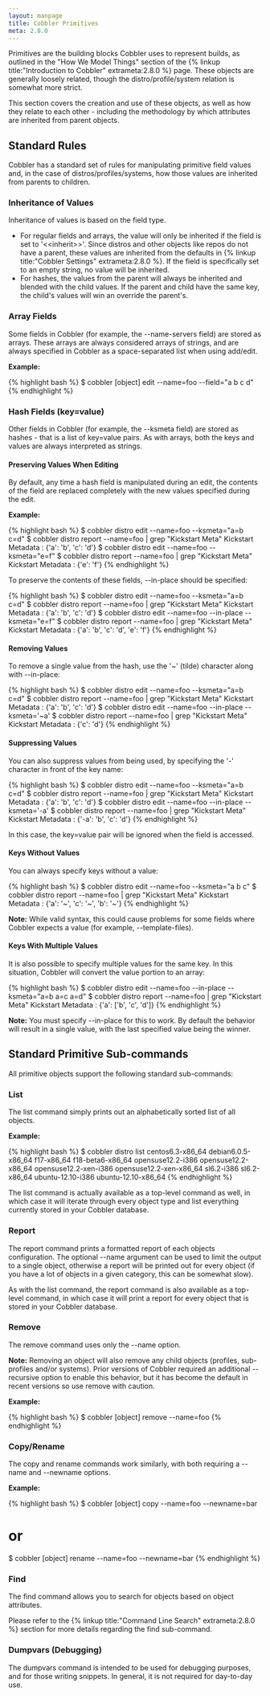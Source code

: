 ```yaml
---
layout: manpage
title: Cobbler Primitives
meta: 2.8.0
---
```


Primitives are the building blocks Cobbler uses to represent builds, as outlined in the "How We Model Things" section of the {% linkup title:"Introduction to Cobbler" extrameta:2.8.0 %} page. These objects are generally loosely related, though the distro/profile/system relation is somewhat more strict.

This section covers the creation and use of these objects, as well as how they relate to each other - including the methodology by which attributes are inherited from parent objects.

## Standard Rules

Cobbler has a standard set of rules for manipulating primitive field values and, in the case of distros/profiles/systems, how those values are inherited from parents to children.

### Inheritance of Values

Inheritance of values is based on the field type. 

* For regular fields and arrays, the value will only be inherited if the field is set to '&lt;&lt;inherit&gt;&gt;'. Since distros and other objects like repos do not have a parent, these values are inherited from the defaults in {% linkup title:"Cobbler Settings" extrameta:2.8.0 %}. If the field is specifically set to an empty string, no value will be inherited.
* For hashes, the values from the parent will always be inherited and blended with the child values. If the parent and child have the same key, the child's values will win an override the parent's.

### Array Fields
Some fields in Cobbler (for example, the --name-servers field) are stored as arrays. These arrays are always considered arrays of strings, and are always specified in Cobbler as a space-separated list when using add/edit.

**Example:**

{% highlight bash %}
$ cobbler [object] edit --name=foo --field="a b c d"
{% endhighlight %}

### Hash Fields (key=value)
Other fields in Cobbler (for example, the --ksmeta field) are stored as hashes - that is a list of key=value pairs. As with arrays, both the keys and values are always interpreted as strings.

#### Preserving Values When Editing

By default, any time a hash field is manipulated during an edit, the contents of the field are replaced completely with the new values specified during the edit.

**Example:**

{% highlight bash %}
$ cobbler distro edit --name=foo --ksmeta="a=b c=d"
$ cobbler distro report --name=foo | grep "Kickstart Meta"
Kickstart Metadata             : {'a': 'b', 'c': 'd'}
$ cobbler distro edit --name=foo --ksmeta="e=f"
$ cobbler distro report --name=foo | grep "Kickstart Meta"
Kickstart Metadata             : {'e': 'f'}
{% endhighlight %}

To preserve the contents of these fields, --in-place should be specified:

{% highlight bash %}
$ cobbler distro edit --name=foo --ksmeta="a=b c=d"
$ cobbler distro report --name=foo | grep "Kickstart Meta"
Kickstart Metadata             : {'a': 'b', 'c': 'd'}
$ cobbler distro edit --name=foo --in-place --ksmeta="e=f"
$ cobbler distro report --name=foo | grep "Kickstart Meta"
Kickstart Metadata             : {'a': 'b', 'c': 'd', 'e': 'f'}
{% endhighlight %}

#### Removing Values

To remove a single value from the hash, use the '~' (tilde) character along with --in-place:

{% highlight bash %}
$ cobbler distro edit --name=foo --ksmeta="a=b c=d"
$ cobbler distro report --name=foo | grep "Kickstart Meta"
Kickstart Metadata             : {'a': 'b', 'c': 'd'}
$ cobbler distro edit --name=foo --in-place --ksmeta='~a'
$ cobbler distro report --name=foo | grep "Kickstart Meta"
Kickstart Metadata             : {'c': 'd'}
{% endhighlight %}

#### Suppressing Values

You can also suppress values from being used, by specifying the '-' character in front of the key name:

{% highlight bash %}
$ cobbler distro edit --name=foo --ksmeta="a=b c=d"
$ cobbler distro report --name=foo | grep "Kickstart Meta"
Kickstart Metadata             : {'a': 'b', 'c': 'd'}
$ cobbler distro edit --name=foo --in-place --ksmeta='-a'
$ cobbler distro report --name=foo | grep "Kickstart Meta"
Kickstart Metadata             : {'-a': 'b', 'c': 'd'}
{% endhighlight %}

In this case, the key=value pair will be ignored when the field is accessed.

#### Keys Without Values

You can always specify keys without a value:

{% highlight bash %}
$ cobbler distro edit --name=foo --ksmeta="a b c"
$ cobbler distro report --name=foo | grep "Kickstart Meta"
Kickstart Metadata             : {'a': '~', 'c': '~', 'b': '~'}
{% endhighlight %}

<div class="alert alert-info alert-block"><b>Note:</b> While valid syntax, this could cause problems for some fields where Cobbler expects a value (for example, --template-files).</div>

#### Keys With Multiple Values

It is also possible to specify multiple values for the same key. In this situation, Cobbler will convert the value portion to an array:

{% highlight bash %}
$ cobbler distro edit --name=foo --in-place --ksmeta="a=b a=c a=d"
$ cobbler distro report --name=foo | grep "Kickstart Meta"
Kickstart Metadata             : {'a': ['b', 'c', 'd']}
{% endhighlight %}

<div class="alert alert-info alert-block"><b>Note:</b> You must specify --in-place for this to work. By default the behavior will result in a single value, with the last specified value being the winner.</div>

## Standard Primitive Sub-commands

All primitive objects support the following standard sub-commands:

### List

The list command simply prints out an alphabetically sorted list of all objects. 

**Example:**

{% highlight bash %}
$ cobbler distro list
   centos6.3-x86_64
   debian6.0.5-x86_64
   f17-x86_64
   f18-beta6-x86_64
   opensuse12.2-i386
   opensuse12.2-x86_64
   opensuse12.2-xen-i386
   opensuse12.2-xen-x86_64
   sl6.2-i386
   sl6.2-x86_64
   ubuntu-12.10-i386
   ubuntu-12.10-x86_64
{% endhighlight %}

The list command is actually available as a top-level command as well, in which case it will iterate through every object type and list everything currently stored in your Cobbler database.

### Report

The report command prints a formatted report of each objects configuration. The optional --name argument can be used to limit the output to a single object, otherwise a report will be printed out for every object (if you have a lot of objects in a given category, this can be somewhat slow).

As with the list command, the report command is also available as a top-level command, in which case it will print a report for every object that is stored in your Cobbler database.

### Remove

The remove command uses only the --name option.

<div class="alert alert-info alert-block"><b>Note:</b> Removing an object will also remove any child objects (profiles, sub-profiles and/or systems). Prior versions of Cobbler required an additional --recursive option to enable this behavior, but it has become the default in recent versions so use remove with caution.</div>

**Example:**

{% highlight bash %}
$ cobbler [object] remove --name=foo
{% endhighlight %}

### Copy/Rename

The copy and rename commands work similarly, with both requiring a --name and --newname options.

**Example:**

{% highlight bash %}
$ cobbler [object] copy --name=foo --newname=bar
# or
$ cobbler [object] rename --name=foo --newname=bar
{% endhighlight %}

### Find

The find command allows you to search for objects based on object attributes.

Please refer to the {% linkup title:"Command Line Search" extrameta:2.8.0 %} section for more details regarding the find sub-command.

### Dumpvars (Debugging)

The dumpvars command is intended to be used for debugging purposes, and for those writing snippets. In general, it is not required for day-to-day use.

